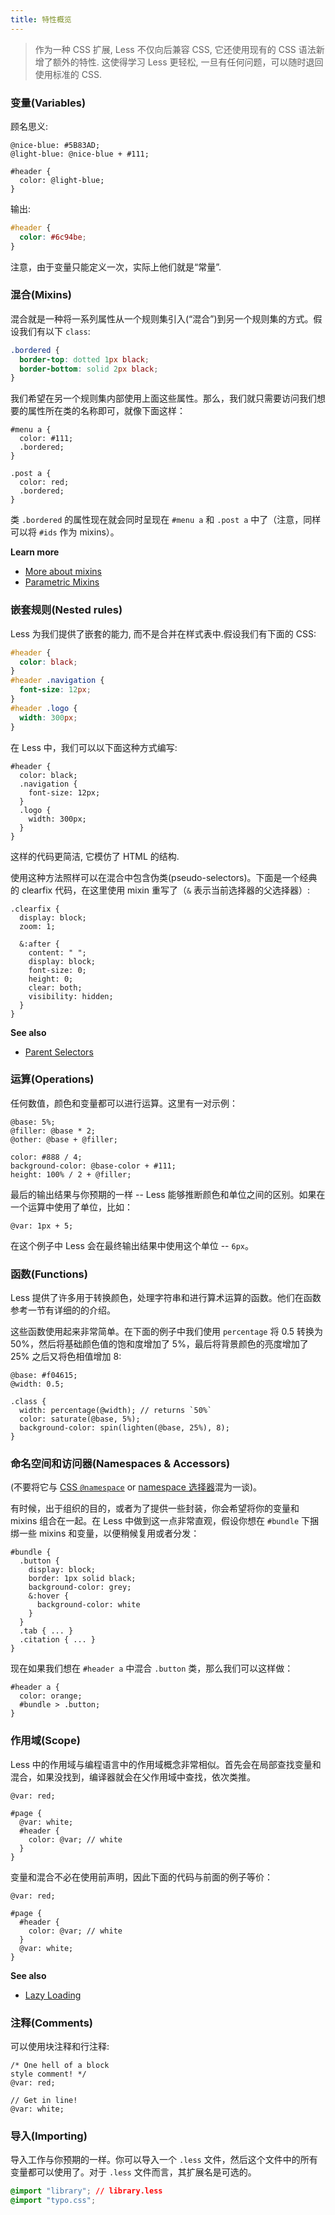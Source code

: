 ```yaml
---
title: 特性概览
---
```


> 作为一种 CSS 扩展, Less 不仅向后兼容 CSS, 它还使用现有的 CSS 语法新增了额外的特性. 这使得学习 Less 更轻松, 一旦有任何问题，可以随时退回使用标准的 CSS.


### 变量(Variables)

顾名思义:

```less
@nice-blue: #5B83AD;
@light-blue: @nice-blue + #111;

#header {
  color: @light-blue;
}
```

输出:

```css
#header {
  color: #6c94be;
}
```

注意，由于变量只能定义一次，实际上他们就是“常量”.


### 混合(Mixins)

混合就是一种将一系列属性从一个规则集引入(“混合”)到另一个规则集的方式。假设我们有以下 `class`:

```css
.bordered {
  border-top: dotted 1px black;
  border-bottom: solid 2px black;
}
```

我们希望在另一个规则集内部使用上面这些属性。那么，我们就只需要访问我们想要的属性所在类的名称即可，就像下面这样：

```less
#menu a {
  color: #111;
  .bordered;
}

.post a {
  color: red;
  .bordered;
}
```

类 `.bordered` 的属性现在就会同时呈现在 `#menu a` 和 `.post a` 中了（注意，同样可以将 `#ids` 作为 mixins）。

**Learn more**

* [More about mixins](#mixins-feature)
* [Parametric Mixins](#mixins-parametric-feature)


### 嵌套规则(Nested rules)

Less 为我们提供了嵌套的能力, 而不是合并在样式表中.假设我们有下面的 CSS:

```css
#header {
  color: black;
}
#header .navigation {
  font-size: 12px;
}
#header .logo {
  width: 300px;
}
```

在 Less 中，我们可以以下面这种方式编写:

```less
#header {
  color: black;
  .navigation {
    font-size: 12px;
  }
  .logo {
    width: 300px;
  }
}
```

这样的代码更简洁, 它模仿了 HTML 的结构.

使用这种方法照样可以在混合中包含伪类(pseudo-selectors)。下面是一个经典的 clearfix 代码，在这里使用 mixin 重写了（`&` 表示当前选择器的父选择器）:

```less
.clearfix {
  display: block;
  zoom: 1;

  &:after {
    content: " ";
    display: block;
    font-size: 0;
    height: 0;
    clear: both;
    visibility: hidden;
  }
}
```

**See also**

* [Parent Selectors](#parent-selectors-feature)

### 运算(Operations)

任何数值，颜色和变量都可以进行运算。这里有一对示例：

```less
@base: 5%;
@filler: @base * 2;
@other: @base + @filler;

color: #888 / 4;
background-color: @base-color + #111;
height: 100% / 2 + @filler;
```

最后的输出结果与你预期的一样 -- Less 能够推断颜色和单位之间的区别。如果在一个运算中使用了单位，比如：

```less
@var: 1px + 5;
```
在这个例子中 Less 会在最终输出结果中使用这个单位 -- `6px`。

### 函数(Functions)

Less 提供了许多用于转换颜色，处理字符串和进行算术运算的函数。他们在函数参考一节有详细的的介绍。

这些函数使用起来非常简单。在下面的例子中我们使用 `percentage` 将 0.5 转换为 50%，然后将基础颜色值的饱和度增加了 5%，最后将背景颜色的亮度增加了 25% 之后又将色相值增加 8:

```less
@base: #f04615;
@width: 0.5;

.class {
  width: percentage(@width); // returns `50%`
  color: saturate(@base, 5%);
  background-color: spin(lighten(@base, 25%), 8);
}
```


### 命名空间和访问器(Namespaces & Accessors)

(不要将它与 [CSS `@namespace`](http://www.w3.org/TR/css3-namespace/) or [namespace 选择器](http://www.w3.org/TR/css3-selectors/#typenmsp)混为一谈)。

有时候，出于组织的目的，或者为了提供一些封装，你会希望将你的变量和 mixins 组合在一起。在 Less 中做到这一点非常直观，假设你想在 `#bundle` 下捆绑一些 mixins 和变量，以便稍候复用或者分发：

```less
#bundle {
  .button {
    display: block;
    border: 1px solid black;
    background-color: grey;
    &:hover {
      background-color: white
    }
  }
  .tab { ... }
  .citation { ... }
}
```

现在如果我们想在 `#header a` 中混合 `.button` 类，那么我们可以这样做：

```less
#header a {
  color: orange;
  #bundle > .button;
}
```


### 作用域(Scope)

Less 中的作用域与编程语言中的作用域概念非常相似。首先会在局部查找变量和混合，如果没找到，编译器就会在父作用域中查找，依次类推。

```less
@var: red;

#page {
  @var: white;
  #header {
    color: @var; // white
  }
}
```

变量和混合不必在使用前声明，因此下面的代码与前面的例子等价：

```less
@var: red;

#page {
  #header {
    color: @var; // white
  }
  @var: white;
}
```

**See also**

* [Lazy Loading](#variables-feature-lazy-loading)


### 注释(Comments)

可以使用块注释和行注释:

```less
/* One hell of a block
style comment! */
@var: red;

// Get in line!
@var: white;
```

### 导入(Importing)

导入工作与你预期的一样。你可以导入一个 `.less` 文件，然后这个文件中的所有变量都可以使用了。对于 `.less` 文件而言，其扩展名是可选的。

```css
@import "library"; // library.less
@import "typo.css";
```
